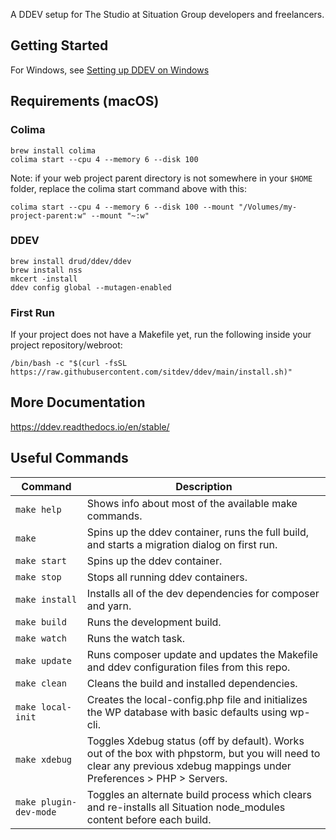 A DDEV setup for The Studio at Situation Group developers and freelancers.

## Getting Started

For Windows, see [Setting up DDEV on Windows](docs/windows-setup.md)

## Requirements (macOS)

### Colima
```shell
brew install colima
colima start --cpu 4 --memory 6 --disk 100
```

Note: if your web project parent directory is not somewhere in your `$HOME` folder, replace the colima start command above with this:
```shell
colima start --cpu 4 --memory 6 --disk 100 --mount "/Volumes/my-project-parent:w" --mount "~:w"
```

### DDEV
```shell
brew install drud/ddev/ddev
brew install nss
mkcert -install
ddev config global --mutagen-enabled
```

### First Run
If your project does not have a Makefile yet, run the following inside your project repository/webroot:

```shell
/bin/bash -c "$(curl -fsSL https://raw.githubusercontent.com/sitdev/ddev/main/install.sh)"
```

## More Documentation
https://ddev.readthedocs.io/en/stable/

## Useful Commands

| Command                | Description                                                                                                                                                            |
|------------------------|------------------------------------------------------------------------------------------------------------------------------------------------------------------------|
| `make help `           | Shows info about most of the available make commands.                                                                                                                  |
| `make`                 | Spins up the ddev container, runs the full build, and starts a migration dialog on first run.                                                                          |
| `make start`           | Spins up the ddev container.                                                                                                                                           |
| `make stop`            | Stops all running ddev containers.                                                                                                                                     |
| `make install`         | Installs all of the dev dependencies for composer and yarn.                                                                                                            |
| `make build`           | Runs the development build.                                                                                                                                            |
| `make watch`           | Runs the watch task.                                                                                                                                                   |
| `make update`          | Runs composer update and updates the Makefile and ddev configuration files from this repo.                                                                             |
| `make clean`           | Cleans the build and installed dependencies.                                                                                                                           |
| `make local-init`      | Creates the local-config.php file and initializes the WP database with basic defaults using wp-cli.                                                                    |
| `make xdebug`          | Toggles Xdebug status (off by default). Works out of the box with phpstorm, but you will need to clear any previous xdebug mappings under Preferences > PHP > Servers. |
| `make plugin-dev-mode` | Toggles an alternate build process which clears and re-installs all Situation node_modules content before each build.                                                  |

